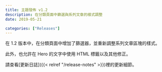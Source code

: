 ```yaml
---
title: 主題發佈 v1.2
description: 在分類頁面中篩選與系列文章的樣式調整
date: 2019-05-21

categories: ["Releases"]
---
```


在 1.2 版本中，在分類頁面中增加了篩選器，並重新調整系列文章區塊的樣式。

<!--more-->

此外，也允許在 Hero 的文字中使用 HTML 標籤以及其他修正。

請查看[更新日誌]({{< relref "/release-notes" >}})裡的更新細節。
